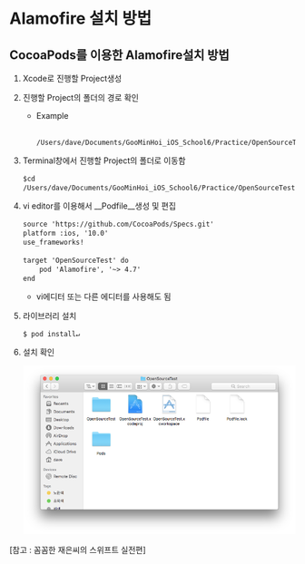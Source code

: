 # Alamofire 설치 방법

## CocoaPods를 이용한 Alamofire설치 방법

1. Xcode로 진행할 Project생성

2. 진행할 Project의 폴더의 경로 확인
	* Example
	
	  ```
	  	/Users/dave/Documents/GooMinHoi_iOS_School6/Practice/OpenSourceTest/
	  ```
	   
 
3. Terminal창에서 진행할 Project의 폴더로 이동함

	```
	$cd /Users/dave/Documents/GooMinHoi_iOS_School6/Practice/OpenSourceTest/
	
	```
 
4. vi editor를 이용해서 __Podfile__생성 및 편집

	```
	source 'https://github.com/CocoaPods/Specs.git'
	platform :ios, '10.0'
	use_frameworks!

	target 'OpenSourceTest' do
        pod 'Alamofire', '~> 4.7'
	end
	```
	* vi에디터 또는 다른 에디터를 사용해도 됨
 
5. 라이브러리 설치
	
	```
	$ pod install↵
	```

 
6. 설치 확인

	![Folder](Practice/folderImage.png "Folder")
	

[참고 : 꼼꼼한 재은씨의 스위프트 실전편]